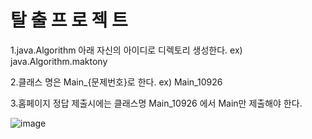 # 탈 출 프 로 젝 트

1.java.Algorithm 아래 자신의 아이디로 디렉토리 생성한다. ex) java.Algorithm.maktony

2.클래스 명은 Main_{문제번호}로 한다. ex) Main_10926

3.홈페이지 정답 제출시에는 클래스명 Main_10926 에서 Main만 제출해야 한다.

![image](https://github.com/user-attachments/assets/e6328889-6ffe-447d-acff-106fc5eaf1b5)
